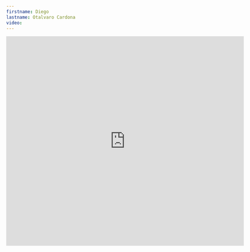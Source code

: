 ```yaml
--- 
firstname: Diego
lastname: Otalvaro Cardona
video: 
--- 
```


<iframe src="https://player.vimeo.com/video/560841636" width="640" height="564" frameborder="0" allow="autoplay; fullscreen" allowfullscreen></iframe>
